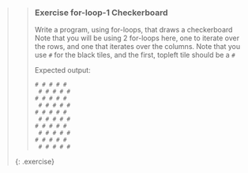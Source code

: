 >> ### Exercise for-loop-1 Checkerboard
>> 
>> Write a program, using for-loops, that draws a checkerboard
>> Note that you will be using 2 for-loops here, one to iterate over the rows, and one that iterates over the columns. Note that you use `#` for the black tiles, and the first, topleft tile should be a `#`
>>
>> Expected output:
>>
>>```output
>> # # # # # 
>>  # # # # #
>> # # # # # 
>>  # # # # #
>> # # # # # 
>>  # # # # #
>> # # # # # 
>>  # # # # #
>> # # # # # 
>>  # # # # #
>>```
>>
>{: .exercise}